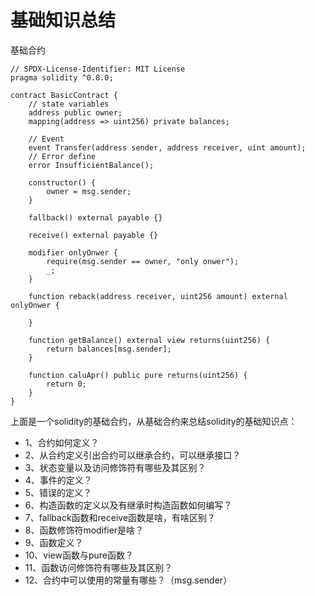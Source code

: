 # 基础知识总结

基础合约

```
// SPDX-License-Identifier: MIT License
pragma solidity ^0.8.0;

contract BasicContract {
    // state variables
    address public owner;
    mapping(address => uint256) private balances; 

    // Event
    event Transfer(address sender, address receiver, uint amount);
    // Error define
    error InsufficientBalance();

    constructor() {
        owner = msg.sender;
    }

    fallback() external payable {}

    receive() external payable {}

    modifier onlyOnwer {
        require(msg.sender == owner, "only onwer");
        _;
    }

    function reback(address receiver, uint256 amount) external onlyOnwer {

    }

    function getBalance() external view returns(uint256) {
        return balances[msg.sender];
    }

    function caluApr() public pure returns(uint256) {
        return 0;
    }
}
```

上面是一个solidity的基础合约，从基础合约来总结solidity的基础知识点：

- 1、合约如何定义？
- 2、从合约定义引出合约可以继承合约，可以继承接口？
- 3、状态变量以及访问修饰符有哪些及其区别？
- 4、事件的定义？
- 5、错误的定义？
- 6、构造函数的定义以及有继承时构造函数如何编写？
- 7、fallback函数和receive函数是啥，有啥区别？
- 8、函数修饰符modifier是啥？
- 9、函数定义？
- 10、view函数与pure函数？
- 11、函数访问修饰符有哪些及其区别？
- 12、合约中可以使用的常量有哪些？（msg.sender）